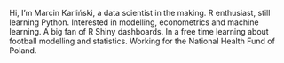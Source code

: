 Hi, I’m Marcin Karliński, a data scientist in the making. R enthusiast, still learning Python. Interested in modelling, econometrics and machine learning.
A big fan of R Shiny dashboards. In a free time learning about football modelling and statistics. Working for the National Health Fund of Poland.
